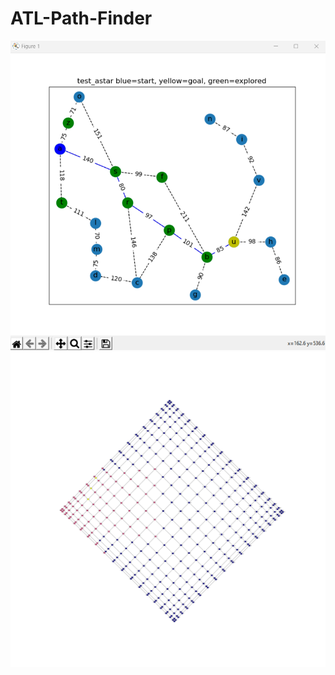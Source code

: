 # ATL-Path-Finder
![](https://github.com/doyoojk/ATL-Path-Finder/blob/master/bi-directional%20search.png)
![](https://github.com/doyoojk/ATL-Path-Finder/blob/master/grid_expansion_bidirectional_search.png)
